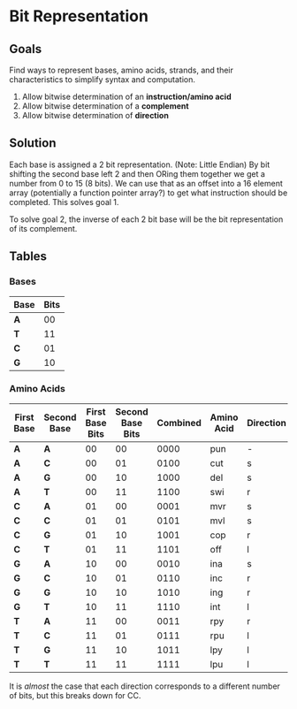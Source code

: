 # Bit Representation

## Goals

Find ways to represent bases, amino acids, strands, and their characteristics to simplify syntax and computation.

1. Allow bitwise determination of an **instruction/amino acid**
2. Allow bitwise determination of a **complement**
3. Allow bitwise determination of **direction**

## Solution

Each base is assigned a 2 bit representation. (Note: Little Endian) By bit shifting the second base left 2 and then ORing them together we get a number from 0 to 15 (8 bits). We can use that as an offset into a 16 element array (potentially a function pointer array?) to get what instruction should be completed. This solves goal 1.

To solve goal 2, the inverse of each 2 bit base will be the bit representation of its complement.

## Tables

### Bases

| Base  | Bits |
| ---   | ---  |
| **A** | 00   |
| **T** | 11   |
| **C** | 01   |
| **G** | 10   |

### Amino Acids

| First Base | Second Base | First Base Bits | Second Base Bits | Combined | Amino Acid | Direction |
| ---------- | ----------- | --------------- | ---------------- | -------- | ---------- | --------- |
|**A**       |**A**        | 00              | 00               | 0000     | pun        | \-        |
|**A**       |**C**        | 00              | 01               | 0100     | cut        | s         |
|**A**       |**G**        | 00              | 10               | 1000     | del        | s         |
|**A**       |**T**        | 00              | 11               | 1100     | swi        | r         |
|**C**       |**A**        | 01              | 00               | 0001     | mvr        | s         |
|**C**       |**C**        | 01              | 01               | 0101     | mvl        | s         |
|**C**       |**G**        | 01              | 10               | 1001     | cop        | r         |
|**C**       |**T**        | 01              | 11               | 1101     | off        | l         |
|**G**       |**A**        | 10              | 00               | 0010     | ina        | s         |
|**G**       |**C**        | 10              | 01               | 0110     | inc        | r         |
|**G**       |**G**        | 10              | 10               | 1010     | ing        | r         |
|**G**       |**T**        | 10              | 11               | 1110     | int        | l         |
|**T**       |**A**        | 11              | 00               | 0011     | rpy        | r         |
|**T**       |**C**        | 11              | 01               | 0111     | rpu        | l         |
|**T**       |**G**        | 11              | 10               | 1011     | lpy        | l         |
|**T**       |**T**        | 11              | 11               | 1111     | lpu        | l         |

It is *almost* the case that each direction corresponds to a different number of bits, but this breaks down for CC.